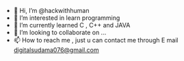 - 👋 Hi, I’m @hackwithhuman
- 👀 I’m interested in learn programming
- 🌱 I’m currently learned C , C++ and JAVA 
- 💞️ I’m looking to collaborate on ...
- 📫 How to reach me , just u can contact me through E mail digitalsudama076@gmail.com

<!---
hackwithhuman/hackwithhuman is a ✨ special ✨ repository because its `README.md` (this file) appears on your GitHub profile.
You can click the Preview link to take a look at your changes.
--->
